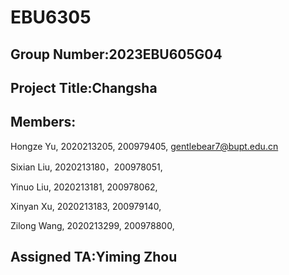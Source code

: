 # EBU6305

## Group Number:2023EBU605G04

## Project Title:Changsha

## Members:

Hongze Yu, 2020213205, 200979405, gentlebear7@bupt.edu.cn

Sixian Liu, 2020213180，200978051, 

Yinuo Liu, 2020213181, 200978062, 

Xinyan Xu, 2020213183, 200979140, 

Zilong Wang, 2020213299, 200978800, 

## Assigned TA:Yiming Zhou
